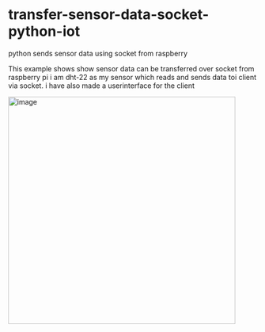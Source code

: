 # transfer-sensor-data-socket-python-iot
python sends sensor data using socket from raspberry

This example shows show sensor data can be transferred over socket from raspberry pi 
i am dht-22 as my sensor which reads and sends data toi client via socket. i have also made a userinterface for the client 

<img width="459" alt="image" src="https://user-images.githubusercontent.com/39345855/53914285-452f2600-402b-11e9-8882-2d64199baaf9.png">
